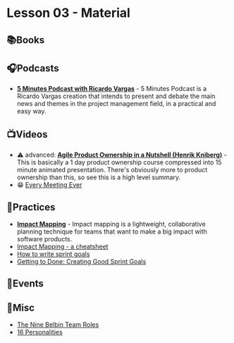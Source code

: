 # Lesson 03 - Material

## 📚Books

## 🎧Podcasts

* [**5 Minutes Podcast with Ricardo Vargas**](https://ricardo-vargas.com/podcasts/) - 5 Minutes Podcast is a Ricardo Vargas creation that intends to present and debate the main news and themes in the project management field, in a practical and easy way.

## 📺Videos

* ⚠️ advanced: [**Agile Product Ownership in a Nutshell (Henrik Kniberg)**](https://youtu.be/502ILHjX9EE) - This is basically a 1 day product ownership course compressed into 15 minute animated presentation. There's obviously more to product ownership than this, so see this is a high level summary.
* 😁 [Every Meeting Ever](https://www.youtube.com/watch?v=K7agjXFFQJU)

## 👟Practices

* [**Impact Mapping**](https://www.impactmapping.org/) - Impact mapping is a lightweight, collaborative planning technique for teams that want to make a big impact with software products.
* [Impact Mapping - a cheatsheet](https://tomd.xyz/impact-mapping/)
* [How to write sprint goals](https://lucidspark.com/blog/how-to-write-effective-sprint-goals)
* [Getting to Done: Creating Good Sprint Goals](https://www.scrum.org/resources/blog/getting-done-creating-good-sprint-goals)

## 📃Events

## 🧸Misc

* [The Nine Belbin Team Roles](https://www.belbin.com/about/belbin-team-roles)
* [16 Personalities](https://www.16personalities.com/personality-types)
